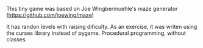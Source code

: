This tiny game was based on Joe Wingbermuehle's maze generator
(https://github.com/joewing/maze)

It has randon levels with raising dificulty.
As an exercise, it was writen using the curses library instead of pygame.
Procedural programming, without classes.
